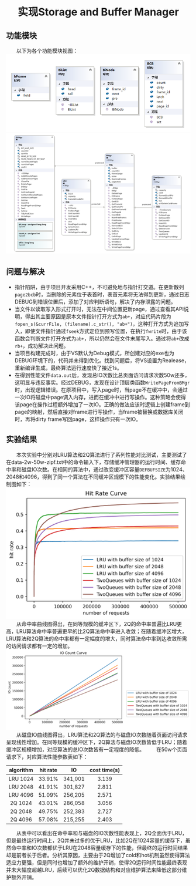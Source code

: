 ﻿
<center>

# 实现Storage and Buffer Manager #

</center>

## 功能模块 ##
&emsp;&emsp;以下为各个功能模块视图：
![](src/uml2.png)
![](src/uml.png)


## 问题与解决 ##
- 指针陷阱，由于项目开发采用C++，不可避免地与指针打交道。在更新散列`page2bcb`时，当删除的元素位于表首时，表首元素将无法得到更新，通过日志DEBUG到错误位置后，添加了对应判断语句，解决了内存泄露的问题。
- 当文件以读取写入形式打开时，无法在中间位置更新page，通过查看其API说明，得出其主要原因是原本文件指针打开方式为`ab+`，对应代码片段为`fopen_s(&currFile, (filename).c_str(), "ab+")`，这种打开方式为追加写入，即使文件指针通过`fseek`方式定位到预写位置，在执行`fwrite`时，由于该函数会判断文件打开方式为`ab+`，所以仍然会在文件末尾写入。通过将`ab+`改成`rb+`，成功解决此问题。
- 当项目构建完成时，由于VS默认为Debug模式，所创建对应的exe也为DEBUG环境下的，代码并未得到优化。找到问题后，将VS设置为Realease，重新编译生成，最终算法运行速度快了接近1s。
- 在得到性能文件`data.out`后，发现总IO次数比总页面访问请求次数50w还多，这明显与违反事实。经过DEBUG，发现在设计顶层类函数`WritePageFromBMgr`时，出现逻辑错误。在原项目中，写入page时，当page不在缓冲中，会通过一次IO将磁盘中page调入内存，进而在缓冲中进行写操作。这种策略会使得该page在操作过程额外增加了一次IO。正确的做法应该时逻辑上创建frame到page的映射，然后直接对frame进行写操作，当frame被替换或数据库关闭时，再将dirty frame写回page，这样操作只有一次IO。

## 实验结果 ##
&emsp;&emsp;本次实验中分别对LRU算法和2Q算法进行了系列性能对比测试，主要测试了在data-2w-50w-zipf.txt中的命令输入下，存储缓冲管理器的运行时间、缓存命中率和磁盘IO次数。在相同的算法中，通过改变缓冲区容量`DEFBUFSIZE`为1024、2048和4096，得到了同一个算法在不同缓冲区规模下的性能变化。实验结果绘制图如下：
![](src/hit_rate.png)
&emsp;&emsp;从命中率曲线图得出，在同等规模的缓冲区下，2Q的命中率普遍比LRU更高，LRU算法命中率普遍更早的比2Q算法命中率进入收敛；在随着缓冲区增大，LRU算法和2Q算法的命中率都有一定幅度的增大，同时算法命中率到达收敛所需的访问请求都有一定的增加。
![](src/IO_count.png)
&emsp;&emsp;从磁盘IO曲线图得出，LRU算法和2Q算法的与磁盘IO次数随着页面访问请求呈现线性增加。在同等规模的缓冲区下，2Q算法与磁盘IO次数皆低于LRU；随着缓冲区规模增加，对应算法的总IO次数皆有一定程度的降低。
&emsp;&emsp;在50w个页面请求下，对应算法性能参数表如下：
<div class="center">

|algorithm |    hit rate   |  IO     |cost time(s)|
|:--------:|:-------------:|:-------:|:------:|
| LRU 1024 |     33.91%    | 341,001 |  3.139 |
| LRU 2048 |     41.91%    | 301,827 |  2.811 |
| LRU 4096 |     51.09%    | 256,205 |  2.571 |
| 2Q 1024  |     43.01%    | 286,058 |  3.056 |
| 2Q 2048  |     49.75%    | 252,383 |  2.727 |
| 2Q 4096  |     57.08%    | 215,255 |  2.403 |

</div>
&emsp;&emsp;从表中可以看出在命中率和与磁盘的IO次数性能表现上，2Q全面优于LRU，但是最终运行时间上，2Q并未过多的优于LRU，比如2Q在1024容量的缓存下，虽然命中率和IO次数都优于LRU在2048容量缓存下的性能，但最终的运行时间结果却是前者长于后者。分析其原因，主要由于2Q增加了cold和hot机制虽然使得算法适应力更强，但是同时也增加了额外的维护开销，使得2Q运行时间性能最终表现并未大幅度超越LRU，后续可以优化2Q数据结构和对应维护算法来降低这部分维护额外开销。